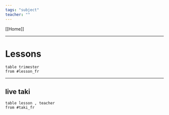 ```yaml
---
tags: "subject"
teacher: ""
---
```

[[Home]]

---
# Lessons

```dataview
table trimester
from #lesson_fr
```
---
## live taki
```dataview
table lesson , teacher
from #taki_fr
```